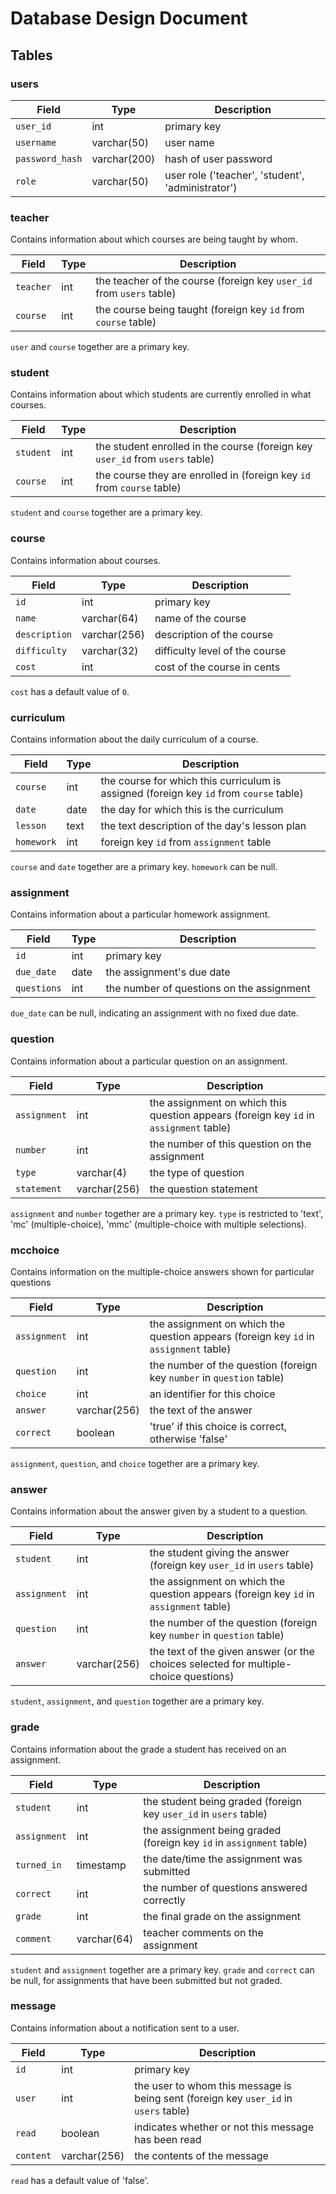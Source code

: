 # Database Design Document

## Tables

### users

| Field | Type | Description |
| --------- | -------- | ----------- |
| `user_id` | int | primary key |
| `username` | varchar(50) | user name |
| `password_hash` | varchar(200) | hash of user password |
| `role` | varchar(50) | user role ('teacher', 'student', 'administrator') |

### teacher

Contains information about which courses are being taught by whom.

| Field | Type | Description |
| --------- | -------- | ----------- |
| `teacher` | int | the teacher of the course (foreign key `user_id` from `users` table) |
| `course` | int | the course being taught (foreign key `id` from `course` table) |

`user` and `course` together are a primary key.

### student

Contains information about which students are currently enrolled in what courses.

| Field | Type | Description |
| --------- | -------- | ----------- |
| `student` | int | the student enrolled in the course (foreign key `user_id` from `users` table) |
| `course` | int | the course they are enrolled in (foreign key `id` from `course` table) |

`student` and `course` together are a primary key.

### course

Contains information about courses.

| Field | Type | Description |
| --------- | -------- | ----------- |
| `id` | int | primary key |
| `name` | varchar(64) | name of the course |
| `description` | varchar(256) | description of the course |
| `difficulty` | varchar(32) | difficulty level of the course |
| `cost` | int | cost of the course in cents |

`cost` has a default value of `0`.

### curriculum

Contains information about the daily curriculum of a course.

| Field | Type | Description |
| --------- | -------- | ----------- |
| `course` | int | the course for which this curriculum is assigned (foreign key `id` from `course` table) |
| `date` | date | the day for which this is the curriculum |
| `lesson` | text | the text description of the day's lesson plan |
| `homework` | int | foreign key `id` from `assignment` table |

`course` and `date` together are a primary key.
`homework` can be null.

### assignment

Contains information about a particular homework assignment.

| Field | Type | Description |
| --------- | -------- | ----------- |
| `id` | int | primary key |
| `due_date` | date | the assignment's due date |
| `questions` | int | the number of questions on the assignment |

`due_date` can be null, indicating an assignment with no fixed due date.

### question

Contains information about a particular question on an assignment.

| Field | Type | Description |
| --------- | -------- | ----------- |
| `assignment` | int | the assignment on which this question appears (foreign key `id` in `assignment` table) |
| `number` | int | the number of this question on the assignment |
| `type` | varchar(4) | the type of question |
| `statement` | varchar(256) | the question statement |

`assignment` and `number` together are a primary key.
`type` is restricted to 'text', 'mc' (multiple-choice), 'mmc' (multiple-choice with multiple selections).

### mcchoice

Contains information on the multiple-choice answers shown for particular questions

| Field | Type | Description |
| --------- | -------- | ----------- |
| `assignment` | int | the assignment on which the question appears (foreign key `id` in `assignment` table) |
| `question` | int | the number of the question (foreign key `number` in `question` table) |
| `choice` | int | an identifier for this choice |
| `answer` | varchar(256) | the text of the answer |
| `correct` | boolean | 'true' if this choice is correct, otherwise 'false' |

`assignment`, `question`, and `choice` together are a primary key.

### answer

Contains information about the answer given by a student to a question.

| Field | Type | Description |
| --------- | -------- | ----------- |
| `student` | int | the student giving the answer (foreign key `user_id` in `users` table) |
| `assignment` | int | the assignment on which the question appears (foreign key `id` in `assignment` table) |
| `question` | int | the number of the question (foreign key `number` in `question` table) |
| `answer` | varchar(256) | the text of the given answer (or the choices selected for multiple-choice questions) |

`student`, `assignment`, and `question` together are a primary key.

### grade

Contains information about the grade a student has received on an assignment.

| Field | Type | Description |
| --------- | -------- | ----------- |
| `student` | int | the student being graded (foreign key `user_id` in `users` table) |
| `assignment` | int | the assignment being graded (foreign key `id` in `assignment` table) |
| `turned_in` | timestamp | the date/time the assignment was submitted |
| `correct` | int | the number of questions answered correctly |
| `grade` | int | the final grade on the assignment |
| `comment` | varchar(64) | teacher comments on the assignment |

`student` and `assignment` together are a primary key.
`grade` and `correct` can be null, for assignments that have been submitted but not graded.

### message

Contains information about a notification sent to a user.

| Field | Type | Description |
| --------- | -------- | ----------- |
| `id` | int | primary key |
| `user` | int | the user to whom this message is being sent (foreign key `user_id` in `users` table) |
| `read` | boolean | indicates whether or not this message has been read |
| `content` | varchar(256) | the contents of the message |

`read` has a default value of 'false'.
